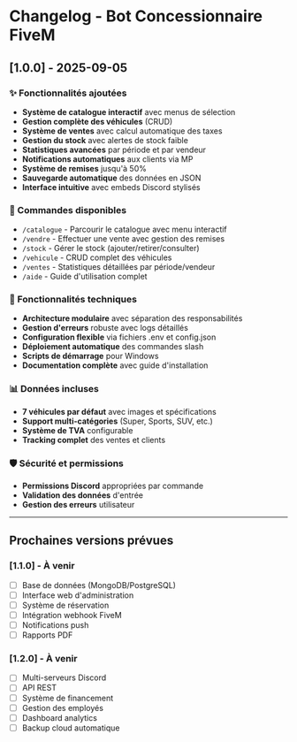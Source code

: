 # Changelog - Bot Concessionnaire FiveM

## [1.0.0] - 2025-09-05

### ✨ Fonctionnalités ajoutées
- **Système de catalogue interactif** avec menus de sélection
- **Gestion complète des véhicules** (CRUD)
- **Système de ventes** avec calcul automatique des taxes
- **Gestion du stock** avec alertes de stock faible
- **Statistiques avancées** par période et par vendeur
- **Notifications automatiques** aux clients via MP
- **Système de remises** jusqu'à 50%
- **Sauvegarde automatique** des données en JSON
- **Interface intuitive** avec embeds Discord stylisés

### 🎯 Commandes disponibles
- `/catalogue` - Parcourir le catalogue avec menu interactif
- `/vendre` - Effectuer une vente avec gestion des remises
- `/stock` - Gérer le stock (ajouter/retirer/consulter)
- `/vehicule` - CRUD complet des véhicules
- `/ventes` - Statistiques détaillées par période/vendeur
- `/aide` - Guide d'utilisation complet

### 🔧 Fonctionnalités techniques
- **Architecture modulaire** avec séparation des responsabilités
- **Gestion d'erreurs** robuste avec logs détaillés
- **Configuration flexible** via fichiers .env et config.json
- **Déploiement automatique** des commandes slash
- **Scripts de démarrage** pour Windows
- **Documentation complète** avec guide d'installation

### 📊 Données incluses
- **7 véhicules par défaut** avec images et spécifications
- **Support multi-catégories** (Super, Sports, SUV, etc.)
- **Système de TVA** configurable
- **Tracking complet** des ventes et clients

### 🛡️ Sécurité et permissions
- **Permissions Discord** appropriées par commande
- **Validation des données** d'entrée
- **Gestion des erreurs** utilisateur

---

## Prochaines versions prévues

### [1.1.0] - À venir
- [ ] Base de données (MongoDB/PostgreSQL)
- [ ] Interface web d'administration
- [ ] Système de réservation
- [ ] Intégration webhook FiveM
- [ ] Notifications push
- [ ] Rapports PDF

### [1.2.0] - À venir  
- [ ] Multi-serveurs Discord
- [ ] API REST
- [ ] Système de financement
- [ ] Gestion des employés
- [ ] Dashboard analytics
- [ ] Backup cloud automatique
